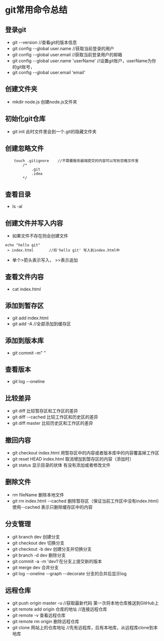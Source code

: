 # git常用命令总结

## 登录git

- git --version   //查看git的版本信息
- git config --global user.name   //获取当前登录的用户
- git config --global user.email  //获取当前登录用户的邮箱
- git config --global user.name 'userName'    //设置git账户，userName为你的git账号，
- git config --global user.email 'email'

## 创建文件夹

- mkdir node.js 创建node.js文件夹

## 初始化git仓库

- git init  此时文件里会到一个.git的隐藏文件夹

## 创建忽略文件

```
    touch .gitignore    //不需要服务器端提交的内容可以写到忽略文件里
        /*
            .git
            .idea
        */
```

## 查看目录

- ls -al

## 创建文件并写入内容

- 如果文件不存在则会创建文件
```
echo "hello git"
 > index.html       //将'hello git' 写入到index.html中
```
- 单个>箭头表示写入， >>表示追加

## 查看文件内容

- cat index.html

## 添加到暂存区

- git add index.html
- git add -A      //全部添加到缓存区

## 添加到版本库

- git commit -m" "

## 查看版本

- git log --oneline

## 比较差异

- git diff            比较暂存区和工作区的差异
- git diff --cached   比较工作区和历史区的差异
- git diff master     比较历史区和工作区的差异

## 撤回内容

- git checkout index.html   用暂存区中的内容或者版本库中的内容覆盖掉工作区
- git reset HEAD index.html 取消增加到暂存区的内容（添加时）
- git status                显示目录的状体 有没有添加或者修改文件

## 删除文件

- rm fileName       删除本地文件
- git rm index.html --cached    删除暂存区（保证当前工作区中没有index.html）使用--cached 表示只删除缓存区中的内容

## 分支管理

- git branch dev        创建分支
- git checkout dev      切换分支
- git checkout -b dev   创建分支并切换分支
- git branch -d dev     删除分支
- git commit -a -m 'dev1'在分支上提交新的版本
- git merge dev         合并分支
- git log --oneline --graph --decorate  分支的合并后显示log

## 远程仓库

- git push origin master -u   //获取最新代码 第一次将本地仓库推送到GitHub上
- git remote add origin 仓库的地址   //连接远程仓库
- git remote -v     查看远程仓库
- git remote rm origin 删除远程仓库
- git clone 网站上的仓库地址    //先有远程库，后有本地库，从远程库clone到本地库
